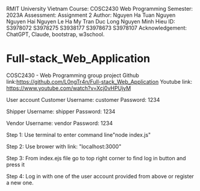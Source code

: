 RMIT University Vietnam
Course: COSC2430 Web Programming
Semester: 2023A
Assessment: Assignment 2
Author: Nguyen Ha Tuan Nguyen
Nguyen Hai Nguyen
Le Ha My
Tran Duc Long
Nguyen Minh Hieu
ID: S3978072
S3978275
S3938177
S3978673
S3978107
Acknowledgement: ChatGPT, Claude, bootstrap, w3school.
# Full-stack_Web_Application
COSC2430 - Web Programming group project
Github link:https://github.com/L0ngTr4n/Full-stack_Web_Application
Youtube link: https://www.youtube.com/watch?v=Xcj0vHPUjyM

User account 
 Customer
Username: customer
Password: 1234

Shipper
Username: shipper
Password: 1234

Vendor
Username: vendor
Password: 1234

Step 1:
Use terminal to enter command line"node index.js"

Step 2:
Use brower with link: "localhost:3000"

Step 3:
From index.ejs file go to top right corner to find log in button and press it

Step 4:
Log in with one of the user account provided from above or register a new one.